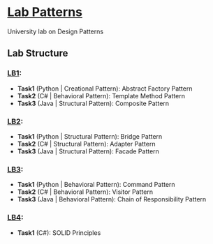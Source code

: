 # [Lab Patterns](https://github.com/treenoder/lab_patterns)

University lab on Design Patterns

## Lab Structure

### [LB1](https://github.com/treenoder/lab_patterns/tree/main/LB1):

- **Task1** (Python | Creational Pattern): Abstract Factory Pattern
- **Task2** (C# | Behavioral Pattern): Template Method Pattern
- **Task3** (Java | Structural Pattern): Composite Pattern

### [LB2](https://github.com/treenoder/lab_patterns/tree/main/LB2):

- **Task1** (Python | Structural Pattern): Bridge Pattern
- **Task2** (C# | Structural Pattern): Adapter Pattern
- **Task3** (Java | Structural Pattern): Facade Pattern

### [LB3](https://github.com/treenoder/lab_patterns/tree/main/LB3):

- **Task1** (Python | Behavioral Pattern): Command Pattern
- **Task2** (C# | Behavioral Pattern): Visitor Pattern
- **Task3** (Java | Behavioral Pattern): Chain of Responsibility Pattern

### [LB4](https://github.com/treenoder/lab_patterns/tree/main/LB4):

- **Task1** (C#): SOLID Principles
